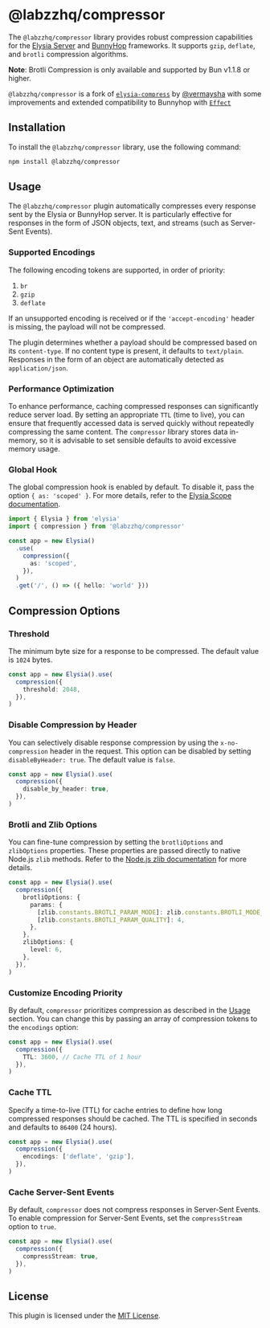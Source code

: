 # @labzzhq/compressor

The `@labzzhq/compressor` library provides robust compression capabilities for the [Elysia Server](https://elysiajs.com/essential/handler.html#response) and [BunnyHop](https://github.com/labzzhq/bunnyhop) frameworks. It supports `gzip`, `deflate`, and `brotli` compression algorithms.

**Note**: Brotli Compression is only available and supported by Bun v1.1.8 or higher.

`@labzzhq/compressor` is a fork of [`elysia-compress`](https://github.com/vermaysha/elysia-compress) by [@vermaysha](https://github.com/vermaysha) with some improvements and extended compatibility to Bunnyhop with [`Effect`](https://effect.website)

## Installation

To install the `@labzzhq/compressor` library, use the following command:

```bash
npm install @labzzhq/compressor
```

## Usage

The `@labzzhq/compressor` plugin automatically compresses every response sent by the Elysia or BunnyHop server. It is particularly effective for responses in the form of JSON objects, text, and streams (such as Server-Sent Events).

### Supported Encodings

The following encoding tokens are supported, in order of priority:

1. `br`
2. `gzip`
3. `deflate`

If an unsupported encoding is received or if the `'accept-encoding'` header is missing, the payload will not be compressed.

The plugin determines whether a payload should be compressed based on its `content-type`. If no content type is present, it defaults to `text/plain`. Responses in the form of an object are automatically detected as `application/json`.

### Performance Optimization

To enhance performance, caching compressed responses can significantly reduce server load. By setting an appropriate `TTL` (time to live), you can ensure that frequently accessed data is served quickly without repeatedly compressing the same content. The `compressor` library stores data in-memory, so it is advisable to set sensible defaults to avoid excessive memory usage.

### Global Hook

The global compression hook is enabled by default. To disable it, pass the option `{ as: 'scoped' }`. For more details, refer to the [Elysia Scope documentation](https://elysiajs.com/essential/scope.html).

```typescript
import { Elysia } from 'elysia'
import { compression } from '@labzzhq/compressor'

const app = new Elysia()
  .use(
    compression({
      as: 'scoped',
    }),
  )
  .get('/', () => ({ hello: 'world' }))
```

## Compression Options

### Threshold

The minimum byte size for a response to be compressed. The default value is `1024` bytes.

```typescript
const app = new Elysia().use(
  compression({
    threshold: 2048,
  }),
)
```

### Disable Compression by Header

You can selectively disable response compression by using the `x-no-compression` header in the request. This option can be disabled by setting `disableByHeader: true`. The default value is `false`.

```typescript
const app = new Elysia().use(
  compression({
    disable_by_header: true,
  }),
)
```

### Brotli and Zlib Options

You can fine-tune compression by setting the `brotliOptions` and `zlibOptions` properties. These properties are passed directly to native Node.js `zlib` methods. Refer to the [Node.js zlib documentation](https://nodejs.org/api/zlib.html) for more details.

```typescript
const app = new Elysia().use(
  compression({
    brotliOptions: {
      params: {
        [zlib.constants.BROTLI_PARAM_MODE]: zlib.constants.BROTLI_MODE_TEXT,
        [zlib.constants.BROTLI_PARAM_QUALITY]: 4,
      },
    },
    zlibOptions: {
      level: 6,
    },
  }),
)
```

### Customize Encoding Priority

By default, `compressor` prioritizes compression as described in the [Usage](#usage) section. You can change this by passing an array of compression tokens to the `encodings` option:

```typescript
const app = new Elysia().use(
  compression({
    TTL: 3600, // Cache TTL of 1 hour
  }),
)
```

### Cache TTL

Specify a time-to-live (TTL) for cache entries to define how long compressed responses should be cached. The TTL is specified in seconds and defaults to `86400` (24 hours).

```typescript
const app = new Elysia().use(
  compression({
    encodings: ['deflate', 'gzip'],
  }),
)
```

### Cache Server-Sent Events

By default, `compressor` does not compress responses in Server-Sent Events. To enable compression for Server-Sent Events, set the `compressStream` option to `true`.

```typescript
const app = new Elysia().use(
  compression({
    compressStream: true,
  }),
)
```

## License

This plugin is licensed under the [MIT License](LICENSE).

